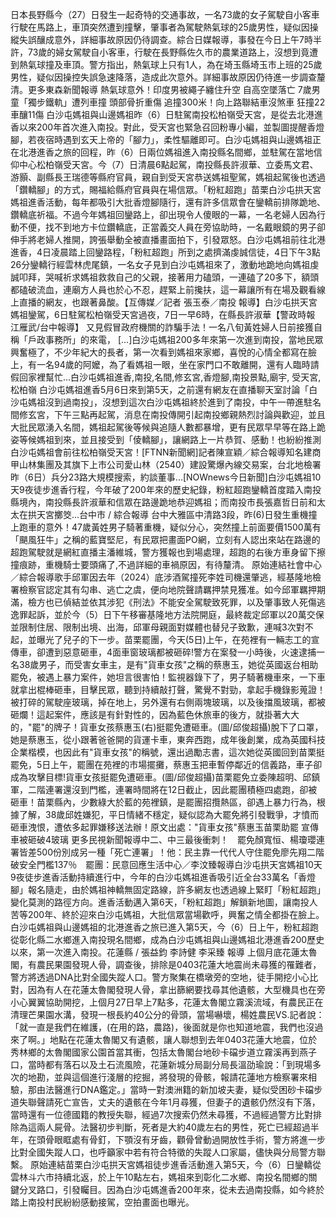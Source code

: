 日本長野縣今（27）日發生一起奇特的交通事故，一名73歲的女子駕駛自小客車行駛在馬路上，車頂突然遭到撞擊，肇事者為駕駛熱氣球的25歲男性，疑似因操縱失誤釀成意外，詳細事故原因仍待調查。綜合日媒報導，事發在今日上午7時半許，73歲的婦女駕駛自小客車，行駛在長野縣佐久市的農業道路上，沒想到竟遭到熱氣球撞及車頂。警方指出，熱氣球上只有1人，為在埼玉縣埼玉市上班的25歲男性，疑似因操控失誤急速降落，造成此次意外。詳細事故原因仍待進一步調查釐清。更多東森新聞報導 熱氣球意外！印度男被繩子纏住升空 自高空墜落亡  7歲男童「獨步鐵軌」遭列車撞 頭部骨折重傷  追撞300米！向上路聯結車沒煞車 狂撞22車釀11傷 白沙屯媽祖與山邊媽祖昨（6）日駐駕南投松柏嶺受天宮，是從去北港進香以來200年首次進入南投。對此，受天宮也緊急召回粉專小編，並製圖提醒香燈腳，若夜宿時遇到玄天上帝的「腳力」，柔性驅離即可。白沙屯媽祖與山邊媽祖正在北港進香之旅的回程，昨（6）日兩位媽祖進入南投縣名間鄉，並駐駕在當地信仰中心松柏嶺受天宮。今（7）日清晨6點起駕，南投縣長許淑華、立委馬文君、游顥、副縣長王瑞德等縣府官員，親自到受天宮恭送媽祖聖駕，媽祖起駕後也透過「鑽轎腳」的方式，賜福給縣府官員與在場信眾。「粉紅超跑」苗栗白沙屯拱天宮媽祖進香活動，每年都吸引大批香燈腳隨行，還有許多信眾會在鑾轎前排隊跪地、鑽轎底祈福。不過今年媽祖回鑾路上，卻出現令人傻眼的一幕，一名老婦人因為行動不便，找不到地方卡位鑽轎底，正當義交人員在旁協助時，一名戴眼鏡的男子卻伸手將老婦人推開，誇張舉動全被直播畫面拍下，引發眾怒。白沙屯媽祖前往北港進香，4日凌晨踏上回鑾路程，「粉紅超跑」所到之處擠滿虔誠信徒，4日下午3點26分鑾轎行經雲林虎尾鎮，一名女子見到白沙屯媽祖來了，激動地跪地向媽祖虔誠叩拜，哭喊祈求媽祖救救自己的父親，接著用力磕頭，一連磕了20多下，額頭都磕破流血，連廟方人員也於心不忍，趕緊上前攙扶，這一幕讓所有在場及觀看線上直播的網友，也跟著鼻酸。【互傳媒／記者 張玉泰／南投 報導】白沙屯拱天宮媽祖鑾駕，6日駐駕松柏嶺受天宮過夜，7日一早6時，在縣長許淑華【警政時報 江雁武/台中報導】 又見假冒政府機關的詐騙手法！一名八旬黃姓婦人日前接獲自稱「戶政事務所」的來電， […]白沙屯媽祖200多年來第一次進到南投，當地民眾興奮極了，不少年紀大的長者，第一次看到媽祖來家鄉，喜悅的心情全都寫在臉上，有一名94歲的阿嬤，為了看媽祖一眼，坐在家門口不敢離開，還有人臨時請假回家裡幫忙...白沙屯媽祖進香,南投,名間,修玄宮,香燈腳,南投景點,廟宇, 受天宮,松柏嶺 白沙屯媽祖進香5月6日來到第5天，之前還有網友在直播聊天室討論「白沙屯媽祖沒到過南投」，沒想到這次白沙屯媽祖終於進到了南投，中午一帶進駐名間修玄宮，下午三點再起駕，消息在南投傳開引起南投鄉親熱烈討論與歡迎，並且大批民眾湧入名間，媽祖起駕後等候與追隨人數都暴增，更有民眾早早等在路上跪姿等候媽祖到來，並且接受到「倰轎腳」，讓網路上一片恭賀、感動！也紛紛推測白沙屯媽祖會前往松柏嶺受天宮！[FTNN新聞網]記者陳宣穎／綜合報導知名建商甲山林集團及其旗下上市公司愛山林（2540）建設驚爆內線交易案，台北地檢署昨（6日）兵分23路大規模搜索，約談董事...[NOWnews今日新聞]白沙屯媽祖10天9夜徒步進香行程，今年破了200年來的歷史紀錄，粉紅超跑鑾轎首度踏入南投縣境內，南投縣長許淑華和信眾在路邊跪地恭迎媽祖；而南投市長張嘉哲日前和太太在拱天宮擲筊...台中市 / 綜合報導 台中大雅區中清路3段，昨(6)日發生重機撞上跑車的意外！47歲黃姓男子騎著重機，疑似分心，突然撞上前面要價1500萬有「颶風狂牛」之稱的藍寶堅尼，有民眾把畫面PO網，立刻有人認出來站在路邊的超跑駕駛就是網紅直播主潘維城，警方獲報也到場處理，超跑的右後方車身留下擦撞痕跡，重機騎士要頭痛了,不過詳細的車禍原因，有待釐清。  原始連結社會中心／綜合報導歌手邱軍因去年（2024）底涉酒駕撞死李姓司機還肇逃，經基隆地檢署檢察官認定其有勾串、逃亡之虞，便向地院聲請羈押禁見獲准。如今邱軍羈押期滿，檢方也已偵結並依其涉犯《刑法》不能安全駕駛致死罪，以及肇事致人死傷逃逸罪起訴，並於今（5）日下午移審基隆地方法院開庭，最終裁定邱軍以20萬交保並限制住居、限制出境、出海，邱軍母親面對媒體也替兒子致歉，連喊3次對不起，並曝光了兒子的下一步。苗栗罷團，今天(5日)上午，在苑裡有一輛志工的宣傳車，卻遭到惡意砸車，4面車窗玻璃都被砸碎!警方在案發一小時後，火速逮捕一名38歲男子，而受害女車主，是有"貨車女孩"之稱的蔡惠玉，她從英國返台相助罷免，被遇上暴力案件，她坦言很害怕！監視器錄下了，男子騎著機車來，一下車就拿出棍棒砸車，目擊民眾，聽到持續敲打聲，驚覺不對勁，拿起手機錄影蒐證！被打碎的駕駛座玻璃，掉在地上，另外還有右側兩塊玻璃，以及後擋風玻璃，都被砸爛！這起案件，應該是有針對性的，因為藍色休旅車的後方，就掛著大大的，"罷"的牌子！貨車女孩蔡惠玉(右)挺罷免遭砸車。(圖/邱俊超攝)脫下了口罩，她是蔡惠玉，從小跟著爸爸開的貨運卡車，東奔西跑，成年後創業，成為英國科技企業楷模，也因此有"貨車女孩"的稱號，還出過勵志書，這次她從英國回到苗栗挺罷免，5日上午，罷團在苑裡的市場擺攤，蔡惠玉把車暫停鄰近的信義路，車子卻成為攻擊目標!貨車女孩挺罷免遭砸車。(圖/邱俊超攝)苗栗罷免立委陳超明、邱鎮軍，二階連署還沒到門檻，連署時間將在12日截止，因此罷團積極四處跑，卻被砸車！苗栗縣內，少數綠大於藍的苑裡鎮，是罷團招攬熱區，卻遇上暴力行為，根據了解，38歲邱姓嫌犯，平日情緒不穩定，疑似認為大罷免將引發戰爭，才憤而砸車洩恨，遭依多起罪嫌移送法辦！原文出處："貨車女孩"蔡惠玉苗栗助罷 宣傳車被砸破4玻璃 更多民視新聞報導中二、中三最後衝刺！　罷免顏寬恒、楊瓊瓔連署皆差500份別成另一種「死亡連署」！他：民主靠一代代人守住罷免廖先翔二階破安全門檻137％　罷團：民意回應生活中心／李汶臻報導白沙屯拱天宮媽祖10天9夜徒步進香活動持續進行中，今年的白沙屯媽祖進香吸引近全台33萬名「香燈腳」報名隨走，由於媽祖神轎無固定路線，許多網友也透過線上緊盯「粉紅超跑」變化莫測的路徑方向。進香活動邁入第6天，「粉紅超跑」解鎖新地圖，讓南投人苦等200年、終於迎來白沙屯媽祖，大批信眾當場歡呼，興奮之情全都掛在臉上。白沙屯媽祖與山邊媽祖的北港進香之旅已進入第5天，今（6）日上午，粉紅超跑從彰化縣二水鄉進入南投現名間鄉，成為白沙屯媽祖與山邊媽祖北港進香200歷史以來，第一次進入南投。花蓮縣 / 張益鈞 李詩健 李采臻 報導 上個月底花蓮太魯閣，有農民果園發現人骨，調查後，排除是0403花蓮大地震尚未尋獲的罹難者，警方將透過DNA比對全國失蹤人口。警方聚集在橋墩旁的空地，徒手開挖小心比對，因為有人在花蓮太魯閣發現人骨，拿出篩網要找尋其他遺骸，大型機具也在旁小心翼翼協助開挖，上個月27日早上7點多，花蓮太魯閣立霧溪流域，有農民正在清理芒果園水溝，發現一根長約40公分的骨頭，當場嚇壞，楊姓農民VS.記者說：「就一直是我們在維護，(在用的路，農路)，後面就是你也知道地震，我們也沒過來了啊。」地點在花蓮太魯閣又有遺骸，讓人聯想到去年0403花蓮大地震，位於秀林鄉的太魯閣國家公園首當其衝，包括太魯閣台地砂卡礑步道立霧溪再到燕子口，當時都有落石以及土石流風險，花蓮新城分局副分局長溫劭瑜說：「到現場多次的地勘，並與這個進行淺層的挖掘，將發現的骨骸，報請花蓮地方檢察署來相驗，那由法醫進行DNA鑑定。」當時一對澳洲籍的新加坡夫妻，疑似受困砂卡礑步道失聯聲請死亡宣告，丈夫的遺骸在今年1月尋獲，但妻子的遺骸仍然沒有下落，當時還有一位德國籍的教授失聯，經過7次搜索仍然未尋獲，不過經過警方比對排除為這兩人屍骨。法醫初步判斷，死者是大約40歲左右的男性，死亡已經超過半年，在頭骨眼眶處有骨釘，下顎沒有牙齒，顴骨曾動過開放性手術，警方將進一步比對全國失蹤人口，也呼籲家中若有符合特徵的失蹤人口家屬，儘快與分局警方聯繫。  原始連結苗栗白沙屯拱天宮媽祖徒步進香活動進入第5天，今（6）日鑾轎從雲林斗六市持續北返，於上午10點左右，媽祖來到彰化二水鄉、南投名間鄉的關鍵分叉路口，引發矚目。因為白沙屯媽進香200年來，從未去過南投縣，如今終於踏上南投村民紛紛感動接駕，空拍畫面也曝光。